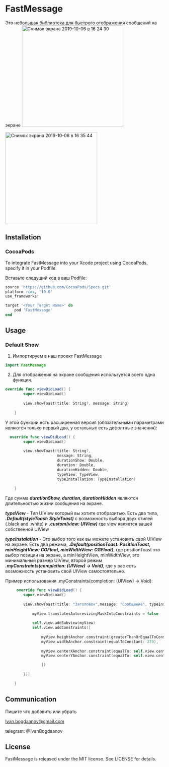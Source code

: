 # FastMessage
Это небольшая библиотека для быстрого отображения сообщений на экране
<img width="322" alt="Снимок экрана 2019-10-06 в 16 24 30" src="https://user-images.githubusercontent.com/50133415/66269815-d2528b80-e855-11e9-9de9-62901bb5518f.png">

<img width="292" alt="Снимок экрана 2019-10-06 в 16 35 44" src="https://user-images.githubusercontent.com/50133415/66270015-68d37c80-e857-11e9-9b1b-daa631ba4219.png">

## Installation
### CocoaPods
To integrate FastMessage into your Xcode project using CocoaPods, specify it in your Podfile:

Вставьте следущий код в ваш Podfile:

```ruby
source 'https://github.com/CocoaPods/Specs.git'
platform :ios, '10.0'
use_frameworks!

target '<Your Target Name>' do
    pod 'FastMessage'
end
```
## Usage
### Default Show
1.  Импортируем в наш проект FastMessage
```swift
import FastMessage
```
2.  Для отображения на экране сообщения используется всего одна функция.

```swift
override func viewDidLoad() {
        super.viewDidLoad()
        
        view.showToast(title: String?, message: String)
        
    }
```
У этой функции есть расширенная версия (обязательными параметрами являются только первый два, у остальных есть дефолтные значения):
```swift
  override func viewDidLoad() {
        super.viewDidLoad()
        
        view.showToast(title: String?,
                       message: String,
                       durationShow: Double,
                       duration: Double,
                       durationHidden: Double,
                       typeView: TypeView,
                       typeInstallation: TypeInstallation)
        
    }
 ```
   Где сумма ***durationShow, duration, durationHidden*** являются длительностью жизни сообщения на экране.
     
   ***typeView*** - Тип UIView который вы хотите отобразитью. Есть два типа, ***.Default(styleToast: StyleToast)*** с возможность выбора двух стилей (.black and .white) и ***.custom(view: UIView)*** где view является вашей собственной UIView
     
   ***typeInstalation*** - Это выбор того как вы можете установить свой UIView на экране. Есть два режима, ***.Default(positionToast: PositionToast, minHeightView: CGFloat, minWidthView: CGFloat)***, где positionToast это выбор позиции на экране, а minHeightView, minWidthView, это минимальный размер UIView, второй режим ***.myConstraints(completion: (UIView) -> Void)***, где у вас есть возможность установить свой UIView самостоятельно. 
     
Пример использования .myConstraints(completion: (UIView) -> Void):
```swift
     override func viewDidLoad() {
        super.viewDidLoad()
        
        view.showToast(title: "Заголовок",message: "Сообщение", typeInstallation: .myConstraints(completion: { myView in
            
            myView.translatesAutoresizingMaskIntoConstraints = false
            
            self.view.addSubview(myView)
            self.view.addConstraints([
                
                myView.heightAnchor.constraint(greaterThanOrEqualToConstant: 44),
                myView.widthAnchor.constraint(equalToConstant: 270),
                
                myView.centerXAnchor.constraint(equalTo: self.view.centerXAnchor),
                myView.centerYAnchor.constraint(equalTo: self.view.centerYAnchor)

                ])
            
        }))
        
    }
```
     
## Communication
Пишите что добавить или убрать

Ivan.bogdaanov@gmail.com

telegram: @IvanBogdaanov

## License
FastMessage is released under the MIT license. See LICENSE for details.
